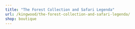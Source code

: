 ```yaml
---
title: "The Forest Collection and Safari Legenda"
url: /kingwood/the-forest-collection-and-safari-legenda/
shop: boutique
---
```

